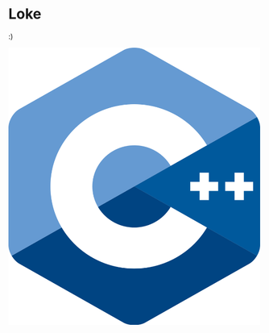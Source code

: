 # Loke
:)

<img src="https://github.com/StudyRealm/Loke/blob/main/.graphics/c-plus-plus-wallpapers.png"  width="500" height="550" alt="C++ logo" align="left"> 
